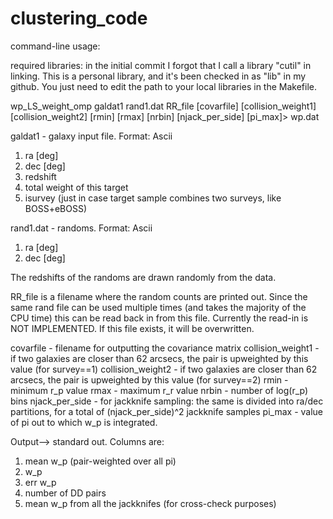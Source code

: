 # clustering_code

command-line usage:

required libraries: in the initial commit I forgot that I call a library "cutil" in linking. This is a personal library, and it's been checked in as "lib" in my github. You just need to edit the path to your local libraries in the Makefile.

wp_LS_weight_omp galdat1 rand1.dat RR_file [covarfile] [collision_weight1] [collision_weight2] [rmin] [rmax] [nrbin] [njack_per_side] [pi_max]> wp.dat

galdat1 - galaxy input file. Format: Ascii
  1) ra [deg]
  2) dec [deg]
  3) redshift
  4) total weight of this target
  5) isurvey (just in case target sample combines two surveys, like BOSS+eBOSS)
  
rand1.dat - randoms. Format: Ascii
  1) ra [deg]
  2) dec [deg]
  
The redshifts of the randoms are drawn randomly from the data.

RR_file is a filename where the random counts are printed out. Since the same rand file can be used multiple times (and takes the majority of the CPU time) this can be read back in from this file. Currently the read-in is NOT IMPLEMENTED. If this file exists, it will be overwritten.

covarfile - filename for outputting the covariance matrix
collision_weight1 - if two galaxies are closer than 62 arcsecs, the pair is upweighted by this value (for survey==1)
collision_weight2 - if two galaxies are closer than 62 arcsecs, the pair is upweighted by this value (for survey==2)
rmin - minimum r_p value
rmax - maximum r_r value
nrbin - number of log(r_p) bins
njack_per_side - for jackknife sampling: the same is divided into ra/dec partitions, for a total of (njack_per_side)^2 jackknife samples
pi_max - value of pi out to which w_p is integrated.

Output--> standard out. Columns are:
  1)  mean w_p (pair-weighted over all pi)
  2)  w_p
  3) err w_p
  4) number of DD pairs
  5) mean w_p from all the jackknifes (for cross-check purposes)
  
